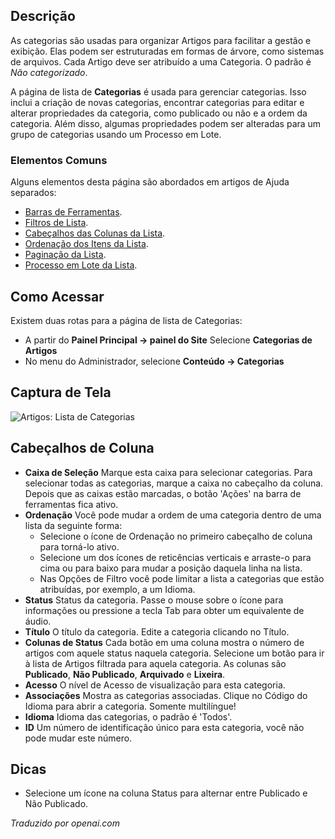 <!-- Filename: Help4.x:Articles:_Categories  / Display title: Artigos: Categorias -->

## Descrição

As categorias são usadas para organizar Artigos para facilitar a gestão e
exibição. Elas podem ser estruturadas em formas de árvore, como sistemas de arquivos. Cada
Artigo deve ser atribuído a uma Categoria. O padrão é *Não categorizado*.

A página de lista de **Categorias** é usada para gerenciar categorias. Isso inclui
a criação de novas categorias, encontrar categorias para editar e alterar propriedades da 
categoria, como publicado ou não e a ordem da categoria. Além disso, algumas propriedades
podem ser alteradas para um grupo de categorias usando um Processo em Lote.

### Elementos Comuns

Alguns elementos desta página são abordados em artigos de Ajuda separados:

* [Barras de Ferramentas](jdocmanual?article=help/common-elements/toolbars).
* [Filtros de Lista](jdocmanual?article=help/common-elements/list-filters).
* [Cabeçalhos das Colunas da Lista](jdocmanual?article=help/common-elements/list-column-headers).
* [Ordenação dos Itens da Lista](jdocmanual?article=help/common-elements/list-ordering).
* [Paginação da Lista](jdocmanual?article=help/common-elements/list-pagination).
* [Processo em Lote da Lista](jdocmanual?article=help/common-elements/list-batch-process).

## Como Acessar

Existem duas rotas para a página de lista de Categorias:
* A partir do **Painel Principal → painel do Site** Selecione **Categorias de Artigos**
* No menu do Administrador, selecione **Conteúdo → Categorias**


## Captura de Tela

![Artigos: Lista de Categorias](../../../pt_br/imagens/artigos/lista-de-categorias-dos-artigos.png)

## Cabeçalhos de Coluna

- **Caixa de Seleção** Marque esta caixa para selecionar categorias. Para selecionar todas
  as categorias, marque a caixa no cabeçalho da coluna. Depois que as caixas estão
  marcadas, o botão 'Ações' na barra de ferramentas fica ativo.
- **Ordenação** Você pode mudar a ordem de uma categoria dentro de uma lista da
  seguinte forma:
  - Selecione o ícone de Ordenação <i class="fa-solid fa-sort"></i> no primeiro
    cabeçalho de coluna para torná-lo ativo.
  - Selecione um dos ícones de reticências verticais <span class="icon-ellipsis-v"></span>
    e arraste-o para cima ou para baixo para mudar a posição daquela linha na lista.
  - Nas Opções de Filtro você pode limitar a lista a categorias que estão
    atribuídas, por exemplo, a um Idioma.
- **Status** Status da categoria. Passe o mouse sobre o ícone para informações ou
    pressione a tecla Tab para obter um equivalente de áudio.
- **Título** O título da categoria. Edite a categoria clicando no
  Título.
- **Colunas de Status** Cada botão em uma coluna mostra o número de artigos
    com aquele status naquela categoria. Selecione um botão para ir à lista de Artigos
    filtrada para aquela categoria. As colunas são **Publicado**,
    **Não Publicado**, **Arquivado** e **Lixeira**.
- **Acesso** O nível de Acesso de visualização para esta categoria.
- **Associações** Mostra as categorias associadas. Clique no
  Código do Idioma para abrir a categoria. Somente multilíngue!
- **Idioma** Idioma das categorias, o padrão é 'Todos'.
- **ID** Um número de identificação único para esta categoria, você não pode
  mudar este número.

## Dicas

- Selecione um ícone na coluna Status para alternar entre Publicado e
  Não Publicado.

*Traduzido por openai.com*

